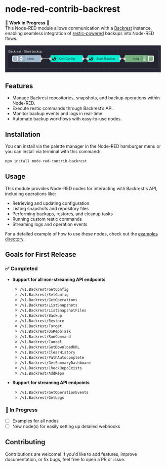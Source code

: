 # node-red-contrib-backrest

🚧 **Work in Progress** 🚧  
This Node-RED module allows communication with a [Backrest](https://github.com/garethgeorge/backrest) instance, enabling seamless integration of [restic-powered](https://restic.net/) backups into Node-RED flows.

![img.png](examples/single-example.png)

## Features

- Manage Backrest repositories, snapshots, and backup operations within Node-RED.
- Execute restic commands through Backrest’s API.
- Monitor backup events and logs in real-time.
- Automate backup workflows with easy-to-use nodes.

## Installation

You can install via the palette manager in the Node-RED hamburger menu or you can install via terminal with this command:

```sh
npm install node-red-contrib-backrest
```

## Usage

This module provides Node-RED nodes for interacting with Backrest's API, including operations like:
- Retrieving and updating configuration
- Listing snapshots and repository files
- Performing backups, restores, and cleanup tasks
- Running custom restic commands
- Streaming logs and operation events

For a detailed example of how to use these nodes, check out the [examples directory](./examples).

## Goals for First Release

### ✅ Completed
- **Support for all non-streaming API endpoints**
  - `/v1.Backrest/GetConfig`
  - `/v1.Backrest/SetConfig`
  - `/v1.Backrest/GetOperations`
  - `/v1.Backrest/ListSnapshots`
  - `/v1.Backrest/ListSnapshotFiles`
  - `/v1.Backrest/Backup`
  - `/v1.Backrest/Restore`
  - `/v1.Backrest/Forget`
  - `/v1.Backrest/DoRepoTask`
  - `/v1.Backrest/RunCommand`
  - `/v1.Backrest/Cancel`
  - `/v1.Backrest/GetDownloadURL`
  - `/v1.Backrest/ClearHistory`
  - `/v1.Backrest/PathAutocomplete`
  - `/v1.Backrest/GetSummaryDashboard`
  - `/v1.Backrest/CheckRepoExists`
  - `/v1.Backrest/AddRepo`

- **Support for streaming API endpoints**
  - `/v1.Backrest/GetOperationEvents`
  - `/v1.Backrest/GetLogs`

### 🚧 In Progress
- [ ] Examples for all nodes
- [ ] New node(s) for easily setting up detailed webhooks

## Contributing

Contributions are welcome! If you'd like to add features, improve documentation, or fix bugs, feel free to open a PR or issue.